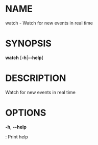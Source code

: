 # NAME

watch - Watch for new events in real time

# SYNOPSIS

**watch** \[**-h**\|**\--help**\]

# DESCRIPTION

Watch for new events in real time

# OPTIONS

**-h**, **\--help**

:   Print help

